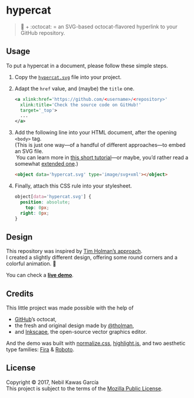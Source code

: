 
# hypercat

> :link: + :octocat: =
  an SVG-based octocat-flavored hyperlink to your GitHub repository.

## Usage

To put a hypercat in a document, please follow these simple steps.

1. Copy the [`hypercat.svg`](hypercat.svg) file into your project.
2. Adapt the `href` value, and (maybe) the `title` one.

   ```svg
   <a xlink:href='https://github.com/<username>/<repository>'
     xlink:title='Check the source code on GitHub!'
     target='_top'>
     ...
   </a>
   ```

3. Add the following line into your HTML document, after the opening `<body>` tag.  
  (This is just one way—of a handful of different approaches—to embed an SVG file.  
   You can learn more in
   [this short tutorial](https://www.sitepoint.com/add-svg-to-web-page/)—or maybe,
   you’d rather read a somewhat [extended one](https://css-tricks.com/using-svg/).)

   ```html
   <object data='hypercat.svg' type='image/svg+xml'></object>
   ```

4. Finally, attach this CSS rule into your stylesheet.

   ```css
   object[data='hypercat.svg'] {
     position: absolute;
       top: 0px;
     right: 0px;
   }
   ```

## Design

This repository was inspired by
[Tim Holman’s approach](https://github.com/tholman/github-corners).  
I created a slightly different design, offering some round corners
and a colorful animation. :art:

You can check a [**live demo**](https://nebil.github.io/hypercat).

## Credits

This little project was made possible with the help of

- [GitHub](https://github.com)’s octocat,
- the fresh and original design made by [@tholman](https://github.com/tholman),
- and [Inkscape](https://inkscape.org), the open-source vector graphics editor.

And the demo was built with [normalize.css](https://necolas.github.io/normalize.css),
[highlight.js](https://highlightjs.org), and two aesthetic type families:
[Fira](https://github.com/mozilla/Fira) & [Roboto](https://github.com/google/roboto).

## License

Copyright © 2017, Nebil Kawas García  
This project is subject to the terms of the [Mozilla Public License](
https://www.mozilla.org/MPL/2.0/).
